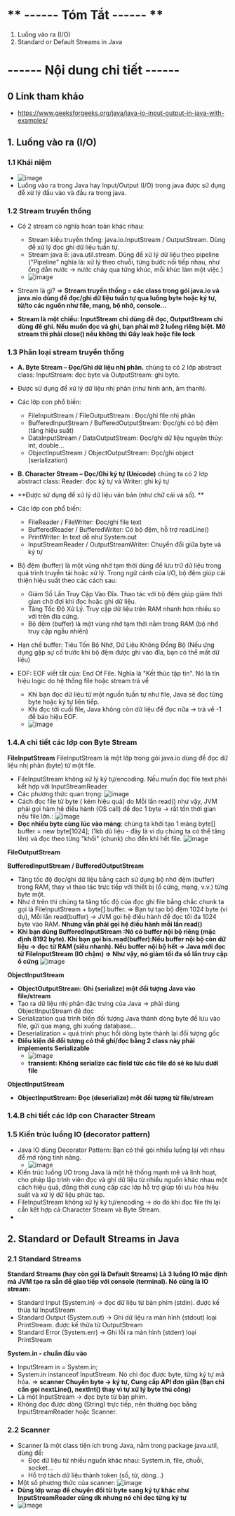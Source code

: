 # ** ------ Tóm Tắt ------ **
1. Luồng vào ra (I/O)
2. Standard or Default Streams in Java


# **------ Nội dung chi tiết ------**

## 0 Link tham khảo 
- https://www.geeksforgeeks.org/java/java-io-input-output-in-java-with-examples/

## 1. Luồng vào ra (I/O)

### 1.1 Khái niệm
- ![image](https://github.com/user-attachments/assets/2f20032b-5cfc-4ffa-b8a0-6d2240476f7b)
- Luồng vào ra trong Java hay Input/Output (I/O) trong java được sử dụng để xử lý đầu vào và đầu ra trong java.

### 1.2 Stream truyền thống
- Có 2 stream có nghĩa hoàn toàn khác nhau:
  + Stream kiểu truyền thống: java.io.InputStream / OutputStream. Dùng để xử lý đọc ghi dữ liệu tuần tự.
  + Stream java 8: java.util.stream. Dùng để xử lý dữ liệu theo pipeline ("Pipeline" nghĩa là: xử lý theo chuỗi, từng bước nối tiếp nhau, như ống dẫn nước → nước chảy qua từng khúc, mỗi khúc làm một việc.)
  + ![image](https://github.com/user-attachments/assets/f3e793a3-d503-43ec-8dbb-d61cb45b30ea)


- Stream là gì? => **Stream truyền thống = các class trong gói java.io và java.nio dùng để đọc/ghi dữ liệu tuần tự qua luồng byte hoặc ký tự, từ/to các nguồn như file, mạng, bộ nhớ, console…**
- **Stream là một chiều: InputStream chỉ dùng để đọc, OutputStream chỉ dùng để ghi. Nếu muốn đọc và ghi, bạn phải mở 2 luồng riêng biệt. Mở stream thì phải close() nếu không thì Gây leak hoặc file lock**

### 1.3 Phân loại stream truyền thống
- **A. Byte Stream – Đọc/Ghi dữ liệu nhị phân.** chúng ta có 2 lớp abstract class: InputStream: đọc byte và OutputStream: ghi byte.
- Được sử dụng để xử lý dữ liệu nhị phân (như hình ảnh, âm thanh).
- Các lớp con phổ biến:
  + FileInputStream / FileOutputStream : 	Đọc/ghi file nhị phân
  + BufferedInputStream / BufferedOutputStream: Đọc/ghi có bộ đệm (tăng hiệu suất)
  + DataInputStream / DataOutputStream: Đọc/ghi dữ liệu nguyên thủy: int, double...
  + ObjectInputStream / ObjectOutputStream: Đọc/ghi object (serialization)

- **B. Character Stream – Đọc/Ghi ký tự (Unicode)** chúng ta có 2 lơp abstract class: Reader: đọc ký tự và Writer: ghi ký tự
- **Được sử dụng để xử lý dữ liệu văn bản (như chữ cái và số). **
- Các lớp con phổ biến:
  + FileReader / FileWriter: 	Đọc/ghi file text
  + BufferedReader / BufferedWriter: Có bộ đệm, hỗ trợ readLine()
  + PrintWriter: 	In text dễ như System.out
  + InputStreamReader / OutputStreamWriter: Chuyển đổi giữa byte và ký tự 

- Bộ đệm (buffer) là một vùng nhớ tạm thời dùng để lưu trữ dữ liệu trong quá trình truyền tải hoặc xử lý. Trong ngữ cảnh của I/O, bộ đệm giúp cải thiện hiệu suất theo các cách sau:
  + Giảm Số Lần Truy Cập Vào Đĩa. Thao tác với bộ đệm giúp giảm thời gian chờ đợi khi đọc hoặc ghi dữ liệu.
  + Tăng Tốc Độ Xử Lý. Truy cập dữ liệu trên RAM nhanh hơn nhiều so với trên đĩa cứng.
  + Bộ đệm (buffer) là một vùng nhớ tạm thời nằm trong RAM (bộ nhớ truy cập ngẫu nhiên)
- Hạn chế buffer: Tiêu Tốn Bộ Nhớ, Dữ Liệu Không Đồng Bộ (Nếu ứng dụng gặp sự cố trước khi bộ đệm được ghi vào đĩa, bạn có thể mất dữ liệu)

- EOF:  EOF viết tắt của: End Of File. Nghĩa là "Kết thúc tập tin". Nó là tín hiệu logic do hệ thống file hoặc stream trả về
  + Khi bạn đọc dữ liệu từ một nguồn tuần tự như file, Java sẽ đọc từng byte hoặc ký tự liên tiếp.
  + Khi đọc tới cuối file, Java không còn dữ liệu để đọc nữa → trả về -1 để báo hiệu EOF.
  + ![image](https://github.com/user-attachments/assets/6be75376-a13e-45e8-9168-c326e9ade41c)


### 1.4.A chi tiết các lớp con Byte Stream 

**FileInputStream** FileInputStream là một lớp trong gói java.io dùng để đọc dữ liệu nhị phân (byte) từ một file.
- FileInputStream không xử lý ký tự/encoding. Nếu muốn đọc file text phải kết hợp với InputStreamReader
- Các phương thức quan trọng: ![image](https://github.com/user-attachments/assets/142ae0e9-441f-47d2-af8d-dc79a9e934f5)
- Cách đọc file từ byte ( kém hiệu quả) do Mỗi lần read() như vậy, JVM phải gọi hàm hệ điều hành (OS call) để đọc 1 byte → rất tốn thời gian nếu file lớn.: ![image](https://github.com/user-attachments/assets/d134691c-f8a2-43a0-bab7-c93426efefc4)
- **Đọc nhiều byte cùng lúc vào mảng**: chúng ta khởi tạo 1 mảng byte[] buffer = new byte[1024]; (1kb dũ liệu - đây là ví dụ chúng ta có thể tăng lên) và đọc theo từng "khối" (chunk) cho đến khi hết file.  ![image](https://github.com/user-attachments/assets/705c5816-e406-4b46-9afc-b2f70490f81e)

**FileOutputStream**

**BufferedInputStream / BufferedOutputStream**
- Tăng tốc độ đọc/ghi dữ liệu bằng cách sử dụng bộ nhớ đệm (buffer) trong RAM, thay vì thao tác trực tiếp với thiết bị (ổ cứng, mạng, v.v.) từng byte một.
- Như ở trên thì chúng ta tăng tốc độ của đọc ghi file bằng chắc chunk ta gọi là FileInputStream + byte[] buffer. => Bạn tự tạo bộ đệm 1024 byte (ví dụ), Mỗi lần read(buffer) → JVM gọi hệ điều hành để đọc tối đa 1024 byte vào RAM. **Nhưng vẫn phải gọi hệ điều hành mỗi lần read()**
- **Khi bạn dùng BufferedInputStream :Nó có buffer nội bộ riêng (mặc định 8192 byte). Khi bạn gọi bis.read(buffer):Nếu buffer nội bộ còn dữ liệu → đọc từ RAM (siêu nhanh). Nếu buffer nội bộ hết → Java mới đọc từ FileInputStream (IO chậm) => Như vậy, nó giảm tối đa số lần truy cập ổ cứng**
   ![image](https://github.com/user-attachments/assets/ccc41d0b-e720-46a5-93a5-12649e67d903)

 **ObjectInputStream**
- **ObjectOutputStream: Ghi (serialize) một đối tượng Java vào file/stream**
- Tạo ra dữ liệu nhị phân đặc trưng của Java -> phải dùng ObjectInputStream đẻ đọc
- Serialization quá trình biến đối tượng Java thành dòng byte để lưu vào file, gửi qua mạng, ghi xuống database…
- Deserialization = quá trình phục hồi dòng byte thành lại đối tượng gốc
- **Điều kiện để đối tượng có thể ghi/đọc bằng 2 class này phải implements Serializable**
  + ![image](https://github.com/user-attachments/assets/f819887b-e56b-4865-9235-a971974c08b6)
  + **transient: Không serialize các field tức các file đó sẽ ko lưu dưới file**

**ObjectInputStream**
-  **ObjectInputStream: Đọc (deserialize) một đối tượng từ file/stream**

### 1.4.B chi tiết các lớp con Character Stream

### 1.5 Kiến trúc luồng IO (decorator pattern) 
- Java IO dùng Decorator Pattern: Bạn có thể gói nhiều luồng lại với nhau để mở rộng tính năng.
  + ![image](https://github.com/user-attachments/assets/bb98b6aa-18a9-4ba3-9bec-942102b90df8)
- Kiến trúc luồng I/O trong Java là một hệ thống mạnh mẽ và linh hoạt, cho phép lập trình viên đọc và ghi dữ liệu từ nhiều nguồn khác nhau một cách hiệu quả, đồng thời cung cấp các lớp hỗ trợ giúp tối ưu hóa hiệu suất và xử lý dữ liệu phức tạp.
- FileInputStream không xử lý ký tự/encoding -> do đó khi đọc file thì lại cần kết hợp cả Character Stream và Byte Stream.
- 
  
## 2. Standard or Default Streams in Java

### 2.1 Standard Streams 
**Standard Streams (hay còn gọi là Default Streams) Là 3 luồng IO mặc định mà JVM tạo ra sẵn để giao tiếp với console (terminal). Nó cũng là IO stream:**
- Standard Input (System.in) -> đọc dữ liệu từ bàn phím (stdin). được kế thừa từ InputStream
- Standard Output (System.out) -> Ghi dữ liệu ra màn hình (stdout) loại PrintStream. được kế thừa từ OutputStream
- Standard Error (System.err) -> Ghi lỗi ra màn hình (stderr) loại PrintStream

**System.in - chuẩn đầu vào**
- InputStream in = System.in;
- System.in instanceof InputStream. Nó chỉ đọc được byte, từng ký tự mã hóa. => **scanner  Chuyển byte → ký tự, Cung cấp API đơn giản (Bạn chỉ cần gọi nextLine(), nextInt() thay vì tự xử lý byte thủ công)**
- Là một InputStream → đọc byte từ bàn phím.
- Không đọc được dòng (String) trực tiếp, nên thường bọc bằng InputStreamReader hoặc Scanner.

### 2.2 Scanner
- Scanner là một class tiện ích trong Java, nằm trong package java.util, dùng để:
  + Đọc dữ liệu từ nhiều nguồn khác nhau: System.in, file, chuỗi, socket...
  + Hỗ trợ tách dữ liệu thành token (số, từ, dòng…)
- Một số phương thức của scanner: ![image](https://github.com/user-attachments/assets/ae4f576d-4545-4137-a056-0259a2b1a5cd)
- **Dùng lớp wrap để chuyển đổi từ byte sang ký tự khác như InputStreamReader cũng dk nhưng nó chỉ đọc từng ký tự**
- ![image](https://github.com/user-attachments/assets/96bb291d-199a-4b29-95eb-860dcf34c96d)

